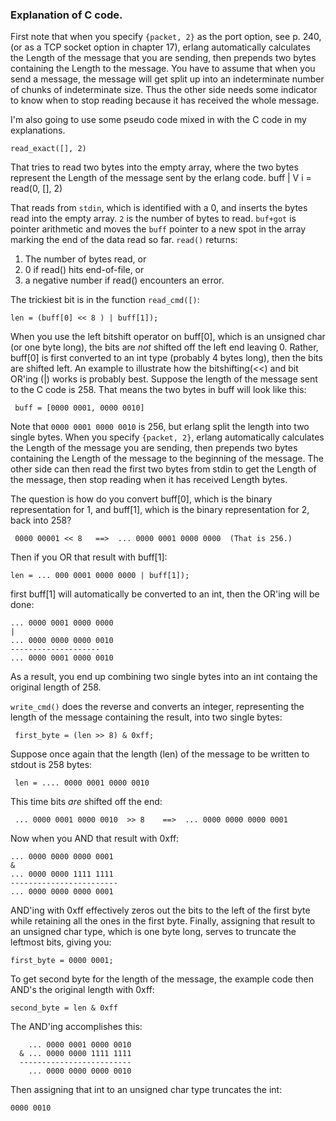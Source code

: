 ### Explanation of C code.

First note that when you specify `{packet, 2}` as the port option, see p. 240, (or as a TCP socket option in chapter 17), erlang automatically calculates the Length of the message that you are sending, then prepends two bytes containing the Length to the message.  You have to assume that when you send a message, the message will get split up into an indeterminate number of chunks of indeterminate size.  Thus the other side needs some indicator to know when to stop reading because it has received the whole message.

I'm also going to use some pseudo code mixed in with the C code in my explanations.

```read_exact([], 2)```

That tries to read two bytes into the empty array, where the two bytes represent the Length of the message sent by the erlang code.
               buff
                 |
                 V
     i = read(0, [], 2)

That reads from `stdin`, which is identified with a 0, and inserts the bytes read into the empty array. `2` is the number of bytes to read.  `buf+got` is pointer arithmetic and moves the `buff` pointer to a new spot in the array marking the end of the data read so far.  `read()` returns:

1. The number of bytes read, or
2. 0 if read() hits end-of-file, or
3. a negative number if read() encounters an error.


The trickiest bit is in the function ```read_cmd([)```:

    len = (buff[0] << 8 ) | buff[1]);
    
When you use the left bitshift operator on buff[0], which is an unsigned char (or one byte long), the bits are _not_ shifted off the left end leaving 0.  Rather, buff[0] is first converted to an int type (probably 4 bytes long), then the bits are shifted left.  An example to illustrate how the bitshifting(<<) and bit OR'ing (|) works is probably best.  Suppose the length of the message sent to the C code is 258.  That means the two bytes in buff will look like this:

     buff = [0000 0001, 0000 0010]  
     
Note that `0000 0001 0000 0010` is 256, but erlang split the length into two single bytes.  When you specify `{packet, 2}`, erlang automatically calculates the Length of the message you are sending, then prepends two bytes containing the Length of the message to the beginning of the message.  The other side can then read the first two bytes from stdin to get the Length of the message, then stop reading when it has received Length bytes.

The question is how do you convert buff[0], which is the binary representation for 1, and buff[1], which is the binary representation for 2, back into 258?

     0000 00001 << 8   ==>  ... 0000 0001 0000 0000  (That is 256.)

Then if you OR that result with buff[1]:

    len = ... 000 0001 0000 0000 | buff[1]);

first buff[1] will automatically be converted to an int, then the OR'ing will be done:

```
... 0000 0001 0000 0000
|   
... 0000 0000 0000 0010
--------------------
... 0000 0001 0000 0010
```

As a result, you end up combining two single bytes into an int containg the original length of 258.  

`write_cmd()` does the reverse and converts an integer, representing the length of the message containing the result, into two single bytes:

     first_byte = (len >> 8) & 0xff;

Suppose once again that the length (len) of the message to be written to stdout is 258 bytes:

     len = .... 0000 0001 0000 0010
     
This time bits _are_ shifted off the end:

     ... 0000 0001 0000 0010  >> 8    ==>  ... 0000 0000 0000 0001
       

Now when you AND that result with 0xff:

```
... 0000 0000 0000 0001
&
... 0000 0000 1111 1111
------------------------
... 0000 0000 0000 0001

```

AND'ing with 0xff effectively zeros out the bits to the left of the first byte while retaining all the ones in the first byte.  Finally, assigning that result to an unsigned char type, which is one byte long, serves to truncate the leftmost bits, giving you:

    first_byte = 0000 0001;

To get second byte for the length of the message, the example code then AND's the original length with 0xff:

    second_byte = len & 0xff
 
The AND'ing accomplishes this:

```
    ... 0000 0001 0000 0010
  & ... 0000 0000 1111 1111
  -------------------------
    ... 0000 0000 0000 0010
```
Then assigning that int to an unsigned char type truncates the int:

    0000 0010
    


			   
                     

    
  

